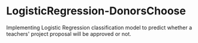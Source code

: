 # LogisticRegression-DonorsChoose
Implementing Logistic Regression classification model to predict whether a teachers' project proposal will be approved or not.

